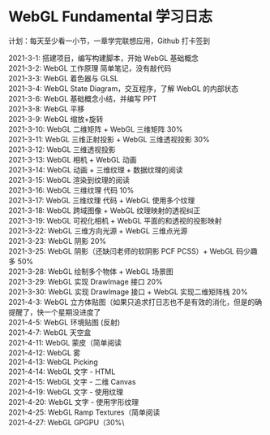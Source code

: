 # WebGL Fundamental 学习日志

计划：每天至少看一小节，一章学完联想应用，Github 打卡签到

2021-3-1: 搭建项目，编写构建脚本，开始 WebGL 基础概念\
2021-3-2: WebGL 工作原理 简单笔记，没有敲代码\
2021-3-3: WebGL 着色器与 GLSL\
2021-3-4: WebGL State Diagram，交互程序，了解 WebGL 的内部状态\
2021-3-6: WebGL 基础概念小结，并编写 PPT\
2021-3-8: WebGL 平移\
2021-3-9: WebGL 缩放+旋转\
2021-3-10: WebGL 二维矩阵 + WebGL 三维矩阵 30%\
2021-3-11: WebGL 三维正射投影 + WebGL 三维透视投影 30%\
2021-3-12: WebGL 三维透视投影\
2021-3-13: WebGL 相机 + WebGL 动画\
2021-3-14: WebGL 动画 + 三维纹理 + 数据纹理的阅读\
2021-3-15: WebGL 渲染到纹理的阅读\
2021-3-16: WebGL 三维纹理 代码 10%\
2021-3-17: WebGL 三维纹理 代码 + WebGL 使用多个纹理\
2021-3-18: WebGL 跨域图像 + WebGL 纹理映射的透视纠正\
2021-3-19: WebGL 可视化相机 + WebGL 平面的和透视的投影映射\
2021-3-22: WebGL 三维方向光源 + WebGL 三维点光源\
2021-3-23: WebGL 阴影 20%\
2021-3-25: WebGL 阴影（还缺闫老师的软阴影 PCF PCSS）+ WebGL 码少趣多 50%\
2021-3-28: WebGL 绘制多个物体 + WebGL 场景图\
2021-3-29: WebGL 实现 DrawImage 接口 20%\
2021-3-30: WebGL 实现 DrawImage 接口 + WebGL 实现二维矩阵栈 20% \
2021-4-3: WebGL 立方体贴图（如果只追求打日志也不是有效的消化，但是的确提醒了，快一个星期没进度了\
2021-4-5: WebGL 环境贴图 (反射)\
2021-4-7: WebGL 天空盒\
2021-4-11: WebGL 蒙皮（简单阅读\
2021-4-12: WebGL 雾\
2021-4-13: WebGL Picking\
2021-4-14: WebGL 文字 - HTML\
2021-4-15: WebGL 文字 - 二维 Canvas\
2021-4-19: WebGL 文字 - 使用纹理\
2021-4-20: WebGL 文字 - 使用字形纹理\
2021-4-25: WebGL Ramp Textures（简单阅读\
2021-4-27: WebGL GPGPU（30%\

